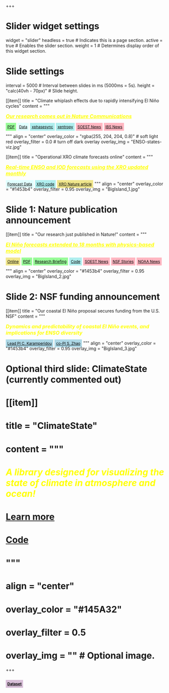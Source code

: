 +++
# Slider widget settings
widget = "slider"
headless = true     # Indicates this is a page section.
active = true       # Enables the slider section.
weight = 1          # Determines display order of this widget section.

# Slide settings
interval = 5000     # Interval between slides in ms (5000ms = 5s).
height = "calc(40vh - 70px)"  # Slide height.


[[item]]
  title = "Climate whiplash effects due to rapidly intensifying El Niño cycles"
  content = """
  <p><strong><span style='font-size:16px; color:yellow;'><em>
  <a href="publication/2025_stuecker_nc/" style="color:yellow;">Our research comes out in Nature Communications</a>
  </em></span></strong></p>
  <a href='https://www.nature.com/articles/s41467-025-64619-0.pdf' class='btn btn-light' style='font-size:12px; padding:5px 5px; color:black; background-color:#98fb98; border-color:#32cd32;'><i class='fas fa-file-pdf'></i> PDF</a>
  <a href='https://climatedata.ibs.re.kr/data/papers/stuecker-et-al-2025-nature-communications' class='btn btn-light' style='font-size:12px; padding:5px 5px; color:black; background-color:#e0ffff; border-color:#40e0d0;'><i class='fas fa-database'></i> Data</a>
  <a href='https://github.com/senclimate/xphasesync' class='btn btn-light' style='font-size:12px; padding:5px 5px; color:black; background-color:#afeeee; border-color:#00ced1;'><i class='fab fa-github'></i> xphasesync</a>
  <a href='https://github.com/senclimate/xentropy' class='btn btn-light' style='font-size:12px; padding:5px 5px; color:black; background-color:#afeeee; border-color:#00ced1;'><i class='fab fa-github'></i> xentropy</a>
  <a href='https://www.soest.hawaii.edu/soestwp/announce/news/climate-whiplash-intensifying-el-nino/' class='btn btn-light' style='font-size:12px; padding:5px 5px; color:black; background-color:#ffb6c1; border-color:#ff69b4;'><i class='fas fa-newspaper'></i> SOEST News</a>
  <a href='https://ibsclimate.org/news/climate-whiplash-effects-due-to-rapidly-intensifying-el-nino-cycles/' class='btn btn-light' style='font-size:12px; padding:5px 5px; color:black; background-color:#ffb6c1; border-color:#ff69b4;'><i class='fas fa-newspaper'></i> IBS News</a>

  """
  align = "center"
  overlay_color = "rgba(255, 204, 204, 0.8)"   # soft light red
  overlay_filter = 0.0                         # turn off dark overlay
  overlay_img = "ENSO-states-viz.jpg"


  
[[item]]
  title = "Operational XRO climate forecasts online"
  content = """
<p><strong><span style='font-size: 16px; color: yellow;'><em>
<a href="climate/xro/" style="color: yellow;">Real-time ENSO and IOD forecasts using the XRO updated monthly</a>
</em></span></strong></p>
<a href='climate/xro/data/' class='btn btn-light' style='font-size: 12px; padding: 5px 5px; color: black; background-color: #e0ffff; border-color: #40e0d0;'><i class='fas fa-database'></i>   Forecast Data</a>
<a href='https://github.com/senclimate/XRO' class='btn btn-light' style='font-size: 12px; padding: 5px 5px; color: black; background-color: #afeeee; border-color: #00ced1;'><i class='fab fa-github'></i> XRO code</a>
<a href='https://doi.org/10.1038/s41586-024-07534-6' class='btn btn-light' style='font-size: 12px; padding: 5px 5px; color: black; background-color: #f0e68c; border-color: #ffd700;'><i class='fas fa-globe'></i> XRO Nature article</a>
"""
  align = "center"
  overlay_color = "#1453b4"
  overlay_filter = 0.95
  overlay_img = "BigIsland_1.jpg"


# Slide 1: Nature publication announcement
[[item]]
  title = "Our research just published in Nature!"
  content = """
<p><strong><span style='font-size: 16px; color: yellow;'><em>
<a href="publication/2024_zhaos_nature_xro" style="color: yellow;">El Niño forecasts extended to 18 months with physics-based model</a>
</em></span></strong></p>
<a href='https://www.nature.com/articles/s41586-024-07534-6' class='btn btn-light' style='font-size: 12px; padding: 5px 5px; color: black; background-color: #f0e68c; border-color: #ffd700;'><i class='fas fa-globe'></i> Online</a>
<a href='https://rdcu.be/dLZxC' class='btn btn-light' style='font-size: 12px; padding: 5px 5px; color: black; background-color: #98fb98; border-color: #32cd32;'><i class='fas fa-file-pdf'></i> PDF</a>
<a href='https://rdcu.be/dPm1w' class='btn btn-light' style='font-size: 12px; padding: 5px 5px; color: black; background-color: #98fb98; border-color: #32cd32;'><i class='fas fa-file-pdf'></i> Research Briefing</a>
<a href='https://github.com/senclimate/XRO' class='btn btn-light' style='font-size: 12px; padding: 5px 5px; color: black; background-color: #afeeee; border-color: #00ced1;'><i class='fab fa-github'></i> Code</a>
<a href='https://www.soest.hawaii.edu/soestwp/announce/news/el-nino-forecasts-18-months/' class='btn btn-light' style='font-size: 12px; padding: 5px 5px; color: black; background-color: #ffb6c1; border-color: #ff69b4;'><i class='fas fa-newspaper'></i> SOEST News</a>
<a href='https://www.nsf.gov/news/scientists-extend-el-nino-forecasts-18-months' class='btn btn-light' style='font-size: 12px; padding: 5px 5px; color: black; background-color: #ffb6c1; border-color: #ff69b4;'><i class='fas fa-newspaper'></i> NSF Stories</a>
<a href='https://cpo.noaa.gov/new-model-enhances-el-nino-southern-oscillation-enso-forecasting/' class='btn btn-light' style='font-size: 12px; padding: 5px 5px; color: black; background-color: #ffb6c1; border-color: #ff69b4;'><i class='fas fa-newspaper'></i> NOAA News</a>

"""
  align = "center"
  overlay_color = "#1453b4"
  overlay_filter = 0.95
  overlay_img = "BigIsland_2.jpg"
  

# Slide 2: NSF funding announcement
[[item]]
  title = "Our coastal El Niño proposal secures funding from the U.S. NSF"
  content = """
<p><strong><span style='font-size: 16px; color: yellow;'><em>
Dynamics and predictability of coastal El Niño events, and implications for ENSO diversity
</em></span></strong></p>
<a href='https://www.christinakaramperidou.com/' class='btn btn-light' style='font-size: 12px; padding: 5px 5px; color: black; background-color: #add8e6; border-color: #87ceeb;'>Lead PI C. Karamperidou</a>
<a href='cv_sen.pdf' class='btn btn-light' style='font-size: 12px; padding: 5px 5px; color: black; background-color: #add8e6; border-color: #87ceeb;'>co-PI S. Zhao</a>
"""
  align = "center"
  overlay_color = "#1453b4"
  overlay_filter = 0.95
  overlay_img = "BigIsland_3.jpg"

# Optional third slide: ClimateState (currently commented out)
# [[item]]
#   title = "ClimateState"
#   content = """
# <p><strong><span style='color: yellow;'><em>A library designed for visualizing the state of climate in atmosphere and ocean!</em></span></strong></p>
# <a href='https://senclimate.github.io/climatestate/' class='btn btn-light'><i class="fa-regular fa-house"></i> Learn more</a>
# <a href='https://github.com/senclimate/climatestate' class='btn btn-light'><i class='fab fa-github'></i> Code</a>
# """
#   align = "center"
#   overlay_color = "#145A32"
#   overlay_filter = 0.5
#   overlay_img = ""  # Optional image.

+++

## <a href='https://doi.org/10.5281/zenodo.10951443' class='btn btn-light' style='font-size: 12px; padding: 5px 5px; color: black; background-color: #d8bfd8; border-color: #dda0dd;'><i class='fas fa-cloud'></i> Dataset</a>
